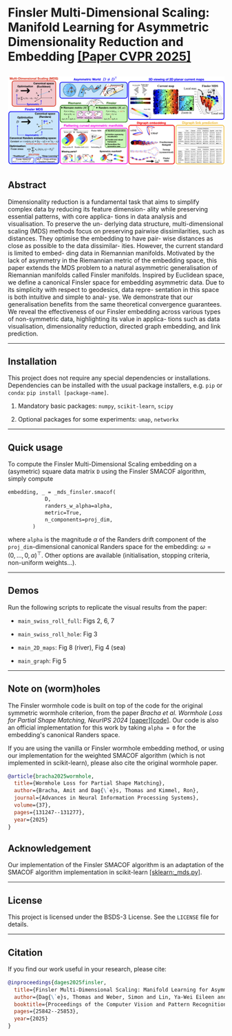 # Finsler Multi-Dimensional Scaling: Manifold Learning for Asymmetric Dimensionality Reduction and Embedding [\[Paper CVPR 2025\]](https://arxiv.org/abs/2503.18010)
![teaser_image](assets/Finsler_MDS_Github_Teaser_CVPR_2025.png)
---

## Abstract

Dimensionality reduction is a fundamental task that aims to simplify complex data by reducing its feature dimension- ality while preserving essential patterns, with core applica- tions in data analysis and visualisation. To preserve the un- derlying data structure, multi-dimensional scaling (MDS) methods focus on preserving pairwise dissimilarities, such as distances. They optimise the embedding to have pair- wise distances as close as possible to the data dissimilar- ities. However, the current standard is limited to embed- ding data in Riemannian manifolds. Motivated by the lack of asymmetry in the Riemannian metric of the embedding space, this paper extends the MDS problem to a natural asymmetric generalisation of Riemannian manifolds called Finsler manifolds. Inspired by Euclidean space, we define a canonical Finsler space for embedding asymmetric data. Due to its simplicity with respect to geodesics, data repre- sentation in this space is both intuitive and simple to anal- yse. We demonstrate that our generalisation benefits from the same theoretical convergence guarantees. We reveal the effectiveness of our Finsler embedding across various types of non-symmetric data, highlighting its value in applica- tions such as data visualisation, dimensionality reduction, directed graph embedding, and link prediction.

---

## Installation

This project does not require any special dependencies or installations. Dependencies can be installed with the usual package installers, e.g. `pip` or `conda`: `pip install [package-name]`.


1. Mandatory basic packages: `numpy`, `scikit-learn`, `scipy`

2. Optional packages for some experiments: `umap`, `networkx`

---

## Quick usage

To compute the Finsler Multi-Dimensional Scaling embedding on a (asymetric) square data matrix `D` using the Finsler SMACOF algorithm, simply compute

```
embedding, _ = _mds_finsler.smacof(
            D, 
            randers_w_alpha=alpha, 
            metric=True,
            n_components=proj_dim,
        )
```

where `alpha` is the magnitude $\alpha$ of the Randers drift component of the `proj_dim`-dimensional canonical Randers space for the embedding: $\omega = (0,\ldots, 0,\alpha)^\top$. Other options are available (initialisation, stopping criteria, non-uniform weights...).

---

## Demos

Run the following scripts to replicate the visual results from the paper:

- `main_swiss_roll_full`: Figs 2, 6, 7

- `main_swiss_roll_hole`: Fig 3

- `main_2D_maps`: Fig 8 (river), Fig 4 (sea)

- `main_graph`: Fig 5

---

## Note on (worm)holes

The Finsler wormhole code is built on top of the code for the original symmetric wormhole criterion, from the paper *Bracha et al. Wormhole Loss for Partial Shape Matching, NeurIPS 2024* [[paper]](https://proceedings.neurips.cc/paper_files/paper/2024/hash/ed24eafde44aef581b9f605319583b6d-Abstract-Conference.html)[[code]](https://github.com/ABracha/Wormhole/tree/main). Our code is also an official implementation for this work by taking `alpha = 0` for the embedding's canonical Randers space.

If you are using the vanilla or Finsler wormhole embedding method, or using our implementation for the weighted SMACOF algorithm (which is not implemented in scikit-learn), please also cite the original wormhole paper.

```bibtex
@article{bracha2025wormhole,
  title={Wormhole Loss for Partial Shape Matching},
  author={Bracha, Amit and Dag{\`e}s, Thomas and Kimmel, Ron},
  journal={Advances in Neural Information Processing Systems},
  volume={37},
  pages={131247--131277},
  year={2025}
}
```



## Acknowledgement

Our implementation of the Finsler SMACOF algorithm is an adaptation of the SMACOF algorithm implementation in scikit-learn [[sklearn:_mds.py]](https://github.com/scikit-learn/scikit-learn/blob/da08f3d99/sklearn/manifold/_mds.py#L193).


---
## License

This project is licensed under the BSDS-3 License. See the `LICENSE` file for details.

---

## Citation

If you find our work useful in your research, please cite:

```bibtex
@inproceedings{dages2025finsler,
  title={Finsler Multi-Dimensional Scaling: Manifold Learning for Asymmetric Dimensionality Reduction and Embedding},
  author={Dag{\`e}s, Thomas and Weber, Simon and Lin, Ya-Wei Eileen and Talmon, Ronen and Cremers, Daniel and Lindenbaum, Michael and Bruckstein, Alfred M and Kimmel, Ron},
  booktitle={Proceedings of the Computer Vision and Pattern Recognition Conference},
  pages={25842--25853},
  year={2025}
}
```